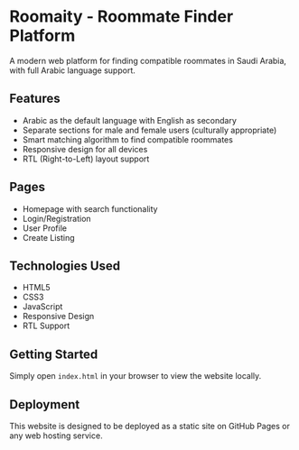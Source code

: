# Roomaity - Roommate Finder Platform

A modern web platform for finding compatible roommates in Saudi Arabia, with full Arabic language support.

## Features

- Arabic as the default language with English as secondary
- Separate sections for male and female users (culturally appropriate)
- Smart matching algorithm to find compatible roommates
- Responsive design for all devices
- RTL (Right-to-Left) layout support

## Pages

- Homepage with search functionality
- Login/Registration
- User Profile
- Create Listing

## Technologies Used

- HTML5
- CSS3
- JavaScript
- Responsive Design
- RTL Support

## Getting Started

Simply open `index.html` in your browser to view the website locally.

## Deployment

This website is designed to be deployed as a static site on GitHub Pages or any web hosting service.
